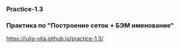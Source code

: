 ### Practice-1.3
### Практика по "Построение сеток + БЭМ именование"
https://julia-vita.github.io/practice-1.3/
